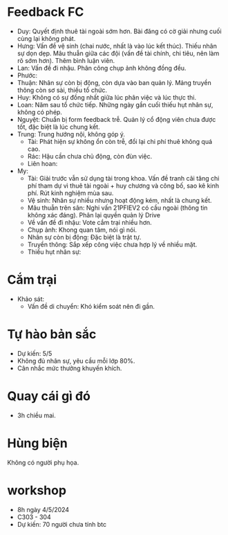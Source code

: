 # Feedback FC
- Duy: Quyết định thuê tài ngoài sớm hơn. Bài đăng có cờ giải nhưng cuối cùng lại không phát.
- Hưng: Vấn đề vệ sinh (chai nước, nhất là vào lúc kết thúc). Thiếu nhân sự dọn dẹp. Mâu thuẫn giữa các đội (vấn đề tài chính, chi tiêu, nên làm rõ sớm hơn). Thêm bình luận viên.
- Lan: Vấn đề đi nhậu. Phân công chụp ảnh không đồng đều.
- Phước: 
- Thuận: Nhân sự còn bị động, còn dựa vào ban quản lý. Mảng truyền thông còn sơ sài, thiếu tổ chức.
- Huy: Không có sự đồng nhất giữa lúc phân việc và lúc thực thi.
- Loan: Năm sau tổ chức tiếp. Những ngày gần cuối thiếu hụt nhân sự, không có phép.
- Nguyệt: Chuẩn bị form feedback trễ. Quản lý cổ động viên chưa được tốt, đặc biệt là lúc chung kết. 
- Trung: Trung hướng nội, không góp ý.
	- Tài: Phát hiện sự không ổn còn trễ, đổi lại chi phí thuê không quá cao.
	- Rác: Hậu cần chưa chủ động, còn đùn việc.
	- Liên hoan: 
- My: 
	- Tài: Giải trước vẫn sử dụng tài trong khoa. Vấn đề tranh cãi tăng chi phí tham dự vì thuê tài ngoài + huy chương và công bố, sao kê kinh phí. Rút kinh nghiệm mùa sau.
	- Vệ sinh: Nhân sự nhiều nhưng hoạt động kém, nhất là chung kết. 
	- Mâu thuẫn trên sân: Nghi vấn 21PFIEV2 có cầu ngoài (thông tin không xác đáng). Phân lại quyền quản lý Drive
	- Về vấn đề đi nhậu: Vote cắm trại nhiều hơn. 
	- Chụp ảnh: Khong quan tâm, nói gì nói.
	- Nhân sự còn bị động: Đặc biệt là trật tự.
	- Truyền thông: Sắp xếp công việc chưa hợp lý về nhiều mặt.
	- Thiếu hụt nhân sự: 

# Cắm trại
- Khảo sát:
	- Vấn đề di chuyển: Khó kiểm soát nên đi gần.

# Tự hào bản sắc
- Dự kiến: 5/5
- Không đủ nhân sự, yêu cầu mỗi lớp 80%.
- Cân nhắc mức thưởng khuyến khích.

# Quay cái gì đó
- 3h chiều mai.

# Hùng biện
Không có người phụ họa.

# workshop
- 8h ngày 4/5/2024
- C303 - 304
- Dự kiến: 70 người chưa tính btc